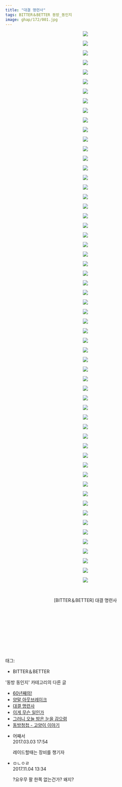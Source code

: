 ```yaml
---
title: "대결 명련사"
tags: BITTER＆BETTER 동방_동인지
image: ghap/172/001.jpg
---
```

<div class="article">
<p style="text-align: center; clear: none; float: none;"><img src="{{ site.nasurl }}/ghap/172/001.jpg"/></p>
<p style="text-align: center; clear: none; float: none;"><img src="{{ site.nasurl }}/ghap/172/002.jpg"/></p>
<p style="text-align: center; clear: none; float: none;"><img src="{{ site.nasurl }}/ghap/172/003.jpg"/></p>
<p style="text-align: center; clear: none; float: none;"><img src="{{ site.nasurl }}/ghap/172/004.jpg"/></p>
<p style="text-align: center; clear: none; float: none;"><img src="{{ site.nasurl }}/ghap/172/005.jpg"/></p>
<p style="text-align: center; clear: none; float: none;"><img src="{{ site.nasurl }}/ghap/172/006.jpg"/></p>
<p style="text-align: center; clear: none; float: none;"><img src="{{ site.nasurl }}/ghap/172/007.jpg"/></p>
<p style="text-align: center; clear: none; float: none;"><img src="{{ site.nasurl }}/ghap/172/008.jpg"/></p>
<p style="text-align: center; clear: none; float: none;"><img src="{{ site.nasurl }}/ghap/172/009.jpg"/></p>
<p style="text-align: center; clear: none; float: none;"><img src="{{ site.nasurl }}/ghap/172/010.jpg"/></p>
<p style="text-align: center; clear: none; float: none;"><img src="{{ site.nasurl }}/ghap/172/011.jpg"/></p>
<p style="text-align: center; clear: none; float: none;"><img src="{{ site.nasurl }}/ghap/172/012.jpg"/></p>
<p style="text-align: center; clear: none; float: none;"><img src="{{ site.nasurl }}/ghap/172/013.jpg"/></p>
<p style="text-align: center; clear: none; float: none;"><img src="{{ site.nasurl }}/ghap/172/014.jpg"/></p>
<p style="text-align: center; clear: none; float: none;"><img src="{{ site.nasurl }}/ghap/172/015.jpg"/></p>
<p style="text-align: center; clear: none; float: none;"><img src="{{ site.nasurl }}/ghap/172/016.jpg"/></p>
<p style="text-align: center; clear: none; float: none;"><img src="{{ site.nasurl }}/ghap/172/017.jpg"/></p>
<p style="text-align: center; clear: none; float: none;"><img src="{{ site.nasurl }}/ghap/172/018.jpg"/></p>
<p style="text-align: center; clear: none; float: none;"><img src="{{ site.nasurl }}/ghap/172/019.jpg"/></p>
<p style="text-align: center; clear: none; float: none;"><img src="{{ site.nasurl }}/ghap/172/020.jpg"/></p>
<p style="text-align: center; clear: none; float: none;"><img src="{{ site.nasurl }}/ghap/172/021.jpg"/></p>
<p style="text-align: center; clear: none; float: none;"><img src="{{ site.nasurl }}/ghap/172/022.jpg"/></p>
<p style="text-align: center; clear: none; float: none;"><img src="{{ site.nasurl }}/ghap/172/023.jpg"/></p>
<p style="text-align: center; clear: none; float: none;"><img src="{{ site.nasurl }}/ghap/172/024.jpg"/></p>
<p style="text-align: center; clear: none; float: none;"><img src="{{ site.nasurl }}/ghap/172/025.jpg"/></p>
<p style="text-align: center; clear: none; float: none;"><img src="{{ site.nasurl }}/ghap/172/026.jpg"/></p>
<p style="text-align: center; clear: none; float: none;"><img src="{{ site.nasurl }}/ghap/172/027.jpg"/></p>
<p style="text-align: center; clear: none; float: none;"><img src="{{ site.nasurl }}/ghap/172/028.jpg"/></p>
<p style="text-align: center; clear: none; float: none;"><img src="{{ site.nasurl }}/ghap/172/029.jpg"/></p>
<p style="text-align: center; clear: none; float: none;"><img src="{{ site.nasurl }}/ghap/172/030.jpg"/></p>
<p style="text-align: center; clear: none; float: none;"><img src="{{ site.nasurl }}/ghap/172/031.jpg"/></p>
<p style="text-align: center; clear: none; float: none;"><img src="{{ site.nasurl }}/ghap/172/032.jpg"/></p>
<p style="text-align: center; clear: none; float: none;"><img src="{{ site.nasurl }}/ghap/172/033.jpg"/></p>
<p style="text-align: center; clear: none; float: none;"><img src="{{ site.nasurl }}/ghap/172/034.jpg"/></p>
<p style="text-align: center; clear: none; float: none;"><img src="{{ site.nasurl }}/ghap/172/035.jpg"/></p>
<p style="text-align: center; clear: none; float: none;"><img src="{{ site.nasurl }}/ghap/172/036.jpg"/></p>
<p style="text-align: center; clear: none; float: none;"><img src="{{ site.nasurl }}/ghap/172/037.jpg"/></p>
<p style="text-align: center; clear: none; float: none;"><img src="{{ site.nasurl }}/ghap/172/038.jpg"/></p>
<p style="text-align: center; clear: none; float: none;"><img src="{{ site.nasurl }}/ghap/172/039.jpg"/></p>
<p style="text-align: center; clear: none; float: none;"><img src="{{ site.nasurl }}/ghap/172/040.jpg"/></p>
<p style="text-align: center; clear: none; float: none;"><img src="{{ site.nasurl }}/ghap/172/041.jpg"/></p>
<p style="text-align: center; clear: none; float: none;"><img src="{{ site.nasurl }}/ghap/172/042.jpg"/></p>
<p style="text-align: center; clear: none; float: none;"><img src="{{ site.nasurl }}/ghap/172/043.jpg"/></p>
<p style="text-align: center; clear: none; float: none;"><img src="{{ site.nasurl }}/ghap/172/044.jpg"/></p>
<p style="text-align: center; clear: none; float: none;"><img src="{{ site.nasurl }}/ghap/172/045.jpg"/></p>
<p style="text-align: center; clear: none; float: none;"><img src="{{ site.nasurl }}/ghap/172/046.jpg"/></p>
<p style="text-align: center; clear: none; float: none;"><img src="{{ site.nasurl }}/ghap/172/047.jpg"/></p>
<p style="text-align: center; clear: none; float: none;"><img src="{{ site.nasurl }}/ghap/172/048.jpg"/></p>
<p style="text-align: center; clear: none; float: none;"><img src="{{ site.nasurl }}/ghap/172/049.jpg"/></p>
<p style="text-align: center; clear: none; float: none;"><img src="{{ site.nasurl }}/ghap/172/050.jpg"/></p>
<p style="text-align: center; clear: none; float: none;"><img src="{{ site.nasurl }}/ghap/172/051.jpg"/></p>
<p style="text-align: center; clear: none; float: none;"><img src="{{ site.nasurl }}/ghap/172/052.jpg"/></p>
<p style="text-align: center; clear: none; float: none;"><img src="{{ site.nasurl }}/ghap/172/053.jpg"/></p>
<p style="text-align: center; clear: none; float: none;"><img src="{{ site.nasurl }}/ghap/172/054.jpg"/></p>
<p style="text-align: center; clear: none; float: none;"><img src="{{ site.nasurl }}/ghap/172/055.jpg"/></p>
<p style="text-align: center; clear: none; float: none;"><img src="{{ site.nasurl }}/ghap/172/056.jpg"/></p>
<p style="text-align: center; clear: none; float: none;"><img src="{{ site.nasurl }}/ghap/172/057.jpg"/></p>
<p style="text-align: center; clear: none; float: none;"><img src="{{ site.nasurl }}/ghap/172/058.jpg"/></p>
<p style="text-align: center; clear: none; float: none;"><br/></p>
<p style="text-align: center; clear: none; float: none;">[BITTER＆BETTER] 대결 명련사</p>
<p style="text-align: center; clear: none; float: none;"><br/></p>
<p style="text-align: center; clear: none; float: none;"><br/></p>
<p style="text-align: center; clear: none; float: none;"><br/></p>
<p style="text-align: center; clear: none; float: none;"><br/></p>
<p><br/></p>
</div><div class="tagTrail">
<p>태그: </p>
<ul>
<li>BITTER＆BETTER</li>
</ul>
</div><div class="another">
<p>'동방 동인지' 카테고리의 다른 글</p>
<ul>
<li><a href="/2016-06-18-ghap_174">60년째의!</a></li>
<li><a href="/2016-06-18-ghap_173">양말 아웃브레이크</a></li>
<li><a href="/2016-06-18-ghap_172">대결 명련사</a></li>
<li><a href="/2016-06-18-ghap_171">이게 무슨 일인가</a></li>
<li><a href="/2016-06-18-ghap_169">그러니 오늘 밤은 눈을 감으렴</a></li>
<li><a href="/2016-06-18-ghap_168">동방청첩 - 고양이 이야기</a></li>
</ul>
</div><div class="cb_module cb_fluid">
<div class="cb_wrt cb_profile">
<div class="comment">
<ul>
<li class="cb_thumb_off" id="comment14930461">
<div class="cb_comment_area">
<div class="cb_info_area">
<div class="cb_section">
<span class="cb_nick_name">어째서</span>
</div>
<div class="cb_section">
<span class="cb_date">2017.03.03 17:54 </span>
</div>
</div>
<div class="cb_dsc_comment">
<p class="cb_dsc">
											레이드할때는 장비를 챙기자
										</p>
</div>
</div></li>
<li class="cb_thumb_off" id="comment15122605">
<div class="cb_comment_area">
<div class="cb_info_area">
<div class="cb_section">
<span class="cb_nick_name">ㅁㄴㅇㄹ</span>
</div>
<div class="cb_section">
<span class="cb_date">2017.11.04 13:34 </span>
</div>
</div>
<div class="cb_dsc_comment">
<p class="cb_dsc">
											?요우무 팔 한쪽 없는건가? 왜지?
										</p>
</div>
</div></li>
</ul>
</div>
</div><!-- commentList close -->
</div>